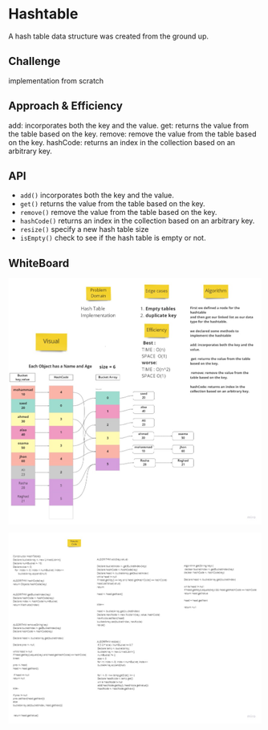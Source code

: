 # Hashtable
<!-- Short summary or background information -->

A hash table data structure was created from the ground up.

## Challenge

implementation from scratch

## Approach & Efficiency
<!-- What approach did you take? Why? What is the Big O space/time for this approach? -->

add: incorporates both the key and the value.
get: returns the value from the table based on the key.
remove: remove the value from the table based on the key.
hashCode: returns an index in the collection based on an arbitrary key.


## API
<!-- Description of each method publicly available to your Linked List -->

* `add()` incorporates both the key and the value.
* `get()` returns the value from the table based on the key.
* `remove()` remove the value from the table based on the key.
* `hashCode()` returns an index in the collection based on an arbitrary key.
* `resize()` specify a new hash table size
* `isEmpty()` check to see if the hash table is empty or not.

## WhiteBoard

![WhiteBoard-1](./HashTable1.jpg)

![WhiteBoard-2](./HashTable2.jpg)